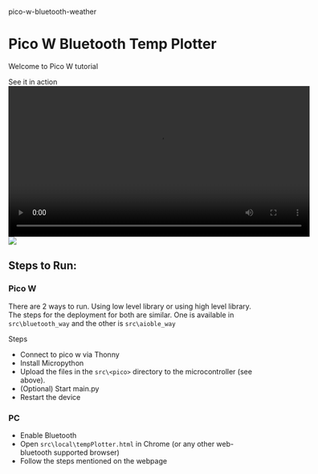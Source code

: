 pico-w-bluetooth-weather

# Pico W Bluetooth Temp Plotter 

Welcome to Pico W tutorial

See it in action
<video src="./images/temp_example.mp4" controls width="600">
  Your browser does not support the video tag.
</video>
![](./images/temp.gif)

## Steps to Run:

### Pico W

There are 2 ways to run. Using low level library or using high level library. The steps for the deployment for both are similar.
One is available in `src\bluetooth_way` and the other is `src\aioble_way`

Steps
- Connect to pico w via Thonny
- Install Micropython
- Upload the files in the `src\<pico>` directory to the microcontroller (see above).
- (Optional) Start main.py
- Restart the device


### PC
- Enable Bluetooth
- Open `src\local\tempPlotter.html` in Chrome (or any other web-bluetooth supported browser)
- Follow the steps mentioned on the webpage
